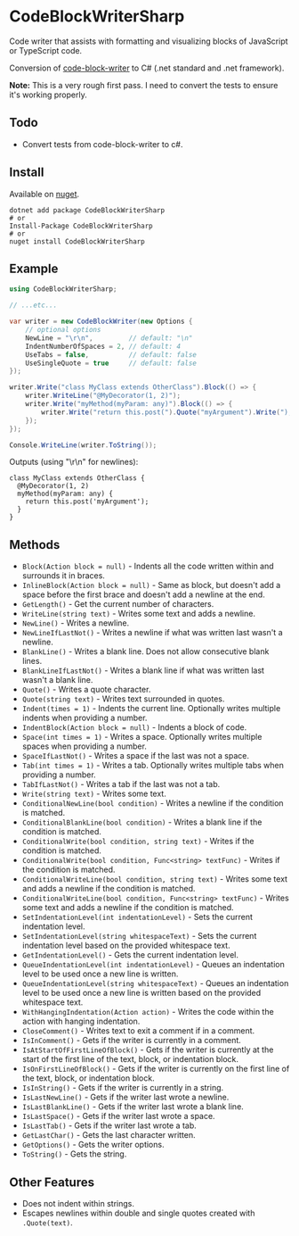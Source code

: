 # CodeBlockWriterSharp

Code writer that assists with formatting and visualizing blocks of JavaScript or TypeScript code.

Conversion of [code-block-writer](https://github.com/dsherret/code-block-writer) to C# (.net standard and .net framework).

**Note:** This is a very rough first pass. I need to convert the tests to ensure it's working properly.

## Todo

* Convert tests from code-block-writer to c#.

## Install

Available on [nuget](https://www.nuget.org/packages/CodeBlockWriterSharp/).

```
dotnet add package CodeBlockWriterSharp
# or
Install-Package CodeBlockWriterSharp
# or
nuget install CodeBlockWriterSharp
```

## Example

```csharp
using CodeBlockWriterSharp;

// ...etc...

var writer = new CodeBlockWriter(new Options {
    // optional options
    NewLine = "\r\n",         // default: "\n"
    IndentNumberOfSpaces = 2, // default: 4
    UseTabs = false,          // default: false
    UseSingleQuote = true     // default: false
});

writer.Write("class MyClass extends OtherClass").Block(() => {
    writer.WriteLine("@MyDecorator(1, 2)");
    writer.Write("myMethod(myParam: any)").Block(() => {
        writer.Write("return this.post(").Quote("myArgument").Write(");");
    });
});

Console.WriteLine(writer.ToString());
```

Outputs (using "\r\n" for newlines):

```text
class MyClass extends OtherClass {
  @MyDecorator(1, 2)
  myMethod(myParam: any) {
    return this.post('myArgument');
  }
}
```

## Methods

* `Block(Action block = null)` - Indents all the code written within and surrounds it in braces.
* `InlineBlock(Action block = null)` - Same as block, but doesn't add a space before the first brace and doesn't add a newline at the end.
* `GetLength()` - Get the current number of characters.
* `WriteLine(string text)` - Writes some text and adds a newline.
* `NewLine()` - Writes a newline.
* `NewLineIfLastNot()` - Writes a newline if what was written last wasn't a newline.
* `BlankLine()` - Writes a blank line. Does not allow consecutive blank lines.
* `BlankLineIfLastNot()` - Writes a blank line if what was written last wasn't a blank line.
* `Quote()` - Writes a quote character.
* `Quote(string text)` - Writes text surrounded in quotes.
* `Indent(times = 1)` - Indents the current line. Optionally writes multiple indents when providing a number.
* `IndentBlock(Action block = null)` - Indents a block of code.
* `Space(int times = 1)` - Writes a space. Optionally writes multiple spaces when providing a number.
* `SpaceIfLastNot()` - Writes a space if the last was not a space.
* `Tab(int times = 1)` - Writes a tab. Optionally writes multiple tabs when providing a number.
* `TabIfLastNot()` - Writes a tab if the last was not a tab.
* `Write(string text)` - Writes some text.
* `ConditionalNewLine(bool condition)` - Writes a newline if the condition is matched.
* `ConditionalBlankLine(bool condition)` - Writes a blank line if the condition is matched.
* `ConditionalWrite(bool condition, string text)` - Writes if the condition is matched.
* `ConditionalWrite(bool condition, Func<string> textFunc)` - Writes if the condition is matched.
* `ConditionalWriteLine(bool condition, string text)` - Writes some text and adds a newline if the condition is matched.
* `ConditionalWriteLine(bool condition, Func<string> textFunc)` - Writes some text and adds a newline if the condition is matched.
* `SetIndentationLevel(int indentationLevel)` - Sets the current indentation level.
* `SetIndentationLevel(string whitespaceText)` - Sets the current indentation level based on the provided whitespace text.
* `GetIndentationLevel()` - Gets the current indentation level.
* `QueueIndentationLevel(int indentationLevel)` - Queues an indentation level to be used once a new line is written.
* `QueueIndentationLevel(string whitespaceText)` - Queues an indentation level to be used once a new line is written based on the provided whitespace text.
* `WithHangingIndentation(Action action)` - Writes the code within the action with hanging indentation.
* `CloseComment()` - Writes text to exit a comment if in a comment.
* `IsInComment()` - Gets if the writer is currently in a comment.
* `IsAtStartOfFirstLineOfBlock()` - Gets if the writer is currently at the start of the first line of the text, block, or indentation block.
* `IsOnFirstLineOfBlock()` - Gets if the writer is currently on the first line of the text, block, or indentation block.
* `IsInString()` - Gets if the writer is currently in a string.
* `IsLastNewLine()` - Gets if the writer last wrote a newline.
* `IsLastBlankLine()` - Gets if the writer last wrote a blank line.
* `IsLastSpace()` - Gets if the writer last wrote a space.
* `IsLastTab()` - Gets if the writer last wrote a tab.
* `GetLastChar()` - Gets the last character written.
* `GetOptions()` - Gets the writer options.
* `ToString()` - Gets the string.

## Other Features

* Does not indent within strings.
* Escapes newlines within double and single quotes created with `.Quote(text)`.
